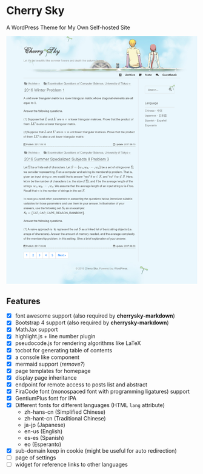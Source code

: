 # Cherry Sky

A WordPress Theme for My Own Self-hosted Site

![theme preview](screenshot.png "CherrySky theme screenshot")

## Features

- [X] font awesome support (also required by **cherrysky-markdown**)
- [X] Bootstrap 4 support (also required by **cherrysky-markdown**)
- [X] MathJax support
- [X] highlight.js + line number plugin
- [X] pseudocode.js for rendering algorithms like LaTeX
- [X] tocbot for generating table of contents
- [X] a console like component
- [X] mermaid support (*remove?*)
- [X] page templates for homepage
- [X] display page inheritance
- [X] endpoint for remote access to posts list and abstract 
- [X] FiraCode font (monospaced font with programming ligatures) support
- [X] GentiumPlus font for IPA
- [X] Different fonts for different languages (HTML `lang` attribute)
  - zh-hans-cn (Simplified Chinese)
  - zh-hant-cn (Traditional Chinese)
  - ja-jp (Japanese)
  - en-us (English)
  - es-es (Spanish)
  - eo (Esperanto)
- [X] sub-domain keep in cookie (might be useful for auto redirection)
- [ ] page of settings
- [ ] widget for reference links to other languages
